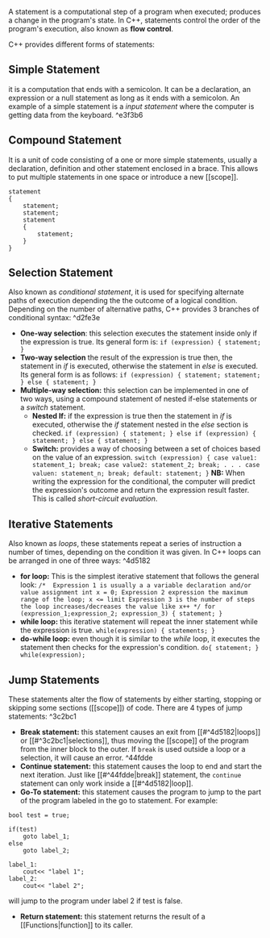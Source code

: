 A statement is a computational step of a program when executed; produces a change in the program's state. In C++, statements control the order of the program's execution, also known as **flow control**.

C++ provides different forms of statements:
## **Simple Statement**
it is a computation that ends with a semicolon. It can be a declaration, an expression or a null statement as long as it ends with a semicolon. An example of a simple statement is a *input statement* where the computer is getting data from the keyboard. ^e3f3b6
## **Compound Statement** 
It is a unit of code consisting of a one or more simple statements, usually a declaration, definition and other statement enclosed in a brace. This allows to put multiple statements in one space or introduce a new [[scope]].
```
statement
{
	statement;
	statement;
	statement
	{
		statement;
	}
}
```

## **Selection Statement** 
Also known as *conditional statement*, it is used for specifying alternate paths of execution depending the the outcome of a logical condition. Depending on the number of alternative paths, C++ provides 3 branches of conditional syntax: ^d2fe3e
- **One-way selection**: this selection executes the statement inside only if the expression is true. Its general form is:
		```
		if (expression)
		{
			statement;
		}
		``` 
- **Two-way selection** the result of the expression is true then, the statement in *if* is executed, otherwise the statement in *else* is executed. Its general form is as follows:
		```
		if (expression)
		{
			statement;
			statement;
		}
		else
		{
			statement;
		}
		```
- **Multiple-way selection:** this selection can be implemented in one of two ways, using a compound statement of nested if-else statements or a *switch* statement.
	- **Nested If:** if the expression is true then the statement in *if* is executed, otherwise the *if* statement nested in the *else* section is checked.
			```
			if (expression)
			{
				statement;
			}
			else if (expression)
			{
				statement;
			}
			else
			{
				statement;
			}
			```
	- **Switch:** provides a way of choosing between a set of choices based on the value of an expression.
			```
			switch (expression)
			{
				case value1:
					statement_1;
					break;
				case value2:
					statement_2;
					break;
				.
				.
				.
				case valuen:
					statement_n;
					break;
				default:
					statement;
			}
			```
	**NB:** When writing the expression for the conditional, the computer will predict the expression's outcome and return the expression result faster. This is called *short-circuit evaluation*.
## **Iterative Statements**
Also known as *loops*, these statements repeat a series of instruction a number of times, depending on the condition it was given. In C++ loops can be arranged in one of three ways: ^4d5182
- **for loop:** This is the simplest iterative statement that follows the general look:
		```/* 
		Expression 1 is usually a a variable declaration and/or value assignment int x = 0;
		Expression 2 expression the maximum range of the loop; x <= limit
		Expression 3 is the number of steps the loop increases/decreases the value like x++
		*/
		for (expression_1;expression_2; expression_3)
		{
			statement;
		}
		```
- **while loop:** this iterative statement will repeat the inner statement while the expression is true.
		```
		while(expression)
		{
			statements;
		}
		```
- **do-while loop:** even though it is similar to the *while* loop, it executes the statement then checks for the expression's condition.
		```
		do{
			statement;
		}
		while(expression);
		```
## **Jump Statements**
These statements alter the flow of statements by either starting, stopping or skipping some sections ([[scope]]) of code. There are 4 types of jump statements: ^3c2bc1
- **Break statement:** this statement causes an exit from [[#^4d5182|loops]] or [[#^3c2bc1|selections]], thus moving the [[scope]] of the program from the inner block to the outer. If `break` is used outside a loop or a selection, it will cause an error. ^44fdde
- **Continue statement:** this statement causes the loop to end and start the next iteration. Just like [[#^44fdde|break]] statement, the `continue` statement can only work inside a [[#^4d5182|loop]]. 
- **Go-To statement:** this statement causes the program to jump to the part of the program labeled in the go to statement. For example:
```
bool test = true;

if(test)
	goto label_1;
else
	goto label_2;

label_1:
	cout<< "label 1";
label_2:
	cout<< "label 2";
```
will jump to the program under label 2 if test is false.
- **Return statement:** this statement returns the result of a [[Functions|function]] to its caller.